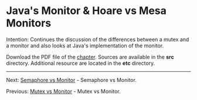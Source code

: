 # Java's Monitor & Hoare vs Mesa Monitors

Intention: Continues the discussion of the differences between a mutex and a monitor and also looks at Java's 
implementation of the monitor.

Download the PDF file of the [chapter](chapter_12.pdf). Sources are available in the <b>src</b> directory. 
Additional resource are located in the <b>etc</b> directory.

<hr>

Next: [Semaphore vs Monitor](chapter_13.md "Semaphore vs Monitor") - Semaphore vs Monitor.

Previous: [Mutex vs Monitor](chapter_11.md "Mutex vs Monitor") - Mutex vs Monitor.